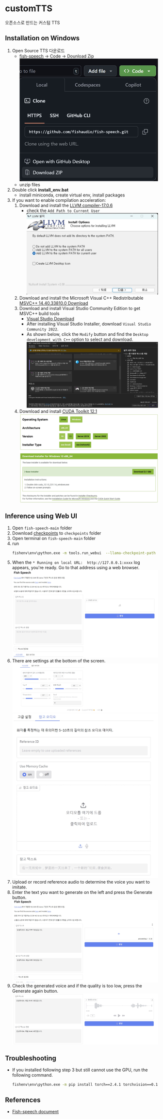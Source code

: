 # customTTS
오픈소스로 만드는 커스텀 TTS


## Installation on Windows

1. Open Source TTS 다운로드
     - [fish-speech](https://github.com/fishaudio/fish-speech) -> Code -> Dounload Zip<br/>![](./img/install_1.jpg)
     - unzip files
2. Double click **install_env.bat**
     - install miniconda, create virtual env, install packages
3. If you want to enable compilation acceleration:
      1. Download and install the [LLVM compiler-17.0.6](https://huggingface.co/fishaudio/fish-speech-1/resolve/main/LLVM-17.0.6-win64.exe?download=true)
         -  check the `Add Path to Current User`<br/>![](./img/install_2.jpg)
      2. Download and install the Microsoft Visual C++ Redistributable [MSVC++ 14.40.33810.0 Download](https://aka.ms/vs/17/release/vc_redist.x64.exe)
      3. Download and install Visual Studio Community Edition to get MSVC++ build tools
         - [Visual Studio Download](https://visualstudio.microsoft.com/ko/downloads/)
         - After installing Visual Studio Installer, download `Visual Studio Community 2022`.
         - As shown below, click the `Modify` button and find the `Desktop development with C++` option to select and download.<br/>![](./img/install_3.jpg)
      4. Download and install [CUDA Toolkit 12.1](https://developer.nvidia.com/cuda-12-1-0-download-archive?target_os=Windows&target_arch=x86_64)<br/>![](./img/install_4.jpg)


## Inference using Web UI

1. Open `fish-speech-main` folder
2. Download [checkpoints](https://drive.google.com/drive/folders/1Vly8ZPh_e4SuPxEjv3c3xFodp6uHIWR3?usp=drive_link) to `checkpoints` folder
3. Open terminal on `fish-speech-main` folder
4. run
    ```bash
    fishenv\env\python.exe -m tools.run_webui  --llama-checkpoint-path "checkpoints/fish-speech-1.5-250227-lora"  --decoder-checkpoint-path "checkpoints/fish-speech-1.5/firefly-gan-vq-fsq-8x1024-21hz-generator.pth"  --decoder-config-name firefly_gan_vq --compile
    ```
5. When the `* Running on local URL:  http://127.0.0.1:xxxx` log appears, you're ready. Go to that address using a web browser.<br/>![](./img/inference_1.jpg)
6. There are settings at the bottom of the screen.<br/>![](./img/inference_2.jpg)<br/>![](./img/inference_3.jpg)
7. Upload or record reference audio to determine the voice you want to imitate.
8. Enter the text you want to generate on the left and press the Generate button.<br/>![](./img/inference_4.jpg)
9. Check the generated voice and if the quality is too low, press the Generate again button.<br/>![](./img/inference_5.jpg)


## Troubleshooting

 - If you installed following step 3 but still cannot use the GPU, run the following command.
    ```bash
    fishenv\env\python.exe -m pip install torch==2.4.1 torchvision==0.19.1 torchaudio==2.4.1 --index-url https://download.pytorch.org/whl/cu121
    ```

## References
 - [Fish-speech document](https://speech.fish.audio/)
